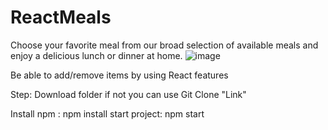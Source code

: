 # ReactMeals
Choose your favorite meal from our broad selection of available meals and enjoy a delicious lunch or dinner at home.
![image](https://user-images.githubusercontent.com/31753945/216764759-d952f619-41a9-44d5-92a3-6c879a1c461e.png)

Be able to add/remove items by using React features


Step:
Download folder
if not you can use Git Clone "Link"

Install npm : npm install
start project: npm start
